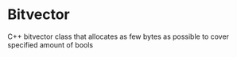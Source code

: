 # Bitvector
C++ bitvector class that allocates as few bytes as possible to cover specified amount of bools
